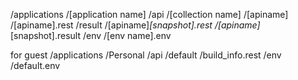 /applications
    /[application name]
        /api
            /[collection name]
                /[apiname]
                    /[apiname].rest
                    /result
                        /[apiname]_[snapshot].rest
                        /[apiname]_[snapshot].result
        /env
            /[env name].env

for guest
/applications
    /Personal
        /api
            /default
                /build_info.rest
        /env
            /default.env